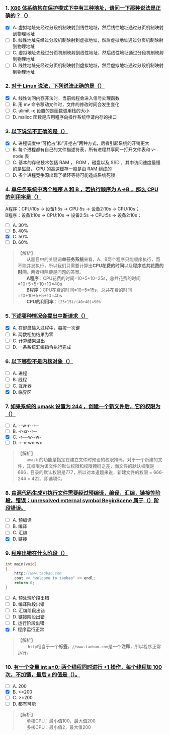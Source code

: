 ### 1. [X86 体系结构在保护模式下中有三种地址，请问一下那种说法是正确的？（）](https://www.nowcoder.com/questionTerminal/f20853c7594e460e91f91c196047e94d)
- [x] A. 虚拟地址先经过分段机制映射到线性地址，然后线性地址通过分页机制映射到物理地址
- [ ] B. 线性地址先经过分段机制映射到虚拟地址，然后虚拟地址通过分页机制映射到物理地址
- [ ] C. 虚拟地址先经过分页机制映射到线性地址，然后线性地址通过分段机制映射到物理地址
- [ ] D. 线性地址先经过分页机制映射到虚拟地址，然后虚拟地址通过分段机制映射到物理地址

### 2. [对于 Linux 说法，下列说法正确的是（）](https://www.nowcoder.com/questionTerminal/d0bfbb3bdd3647b79e7a52c9b5fa1983)
- [x] A. 线性访问内存非法时，当前线程会进入信号处理函数
- [ ] B. 用 mv 命令移动文件时，文件的修改时间会发生变化
- [ ] C. ulimit -c 设置的是函数调用栈的大小
- [ ] D. malloc 函数是应用程序向操作系统申请内存的接口

### 3. [以下说法不正确的是（）](https://www.nowcoder.com/questionTerminal/81435d54c5a84ba78eb2c3114f82370f)
- [x] A. 进程调度中“可抢占”和“非抢占”两种方式，后者引起系统的开销更大
- [ ] B. 每个进程都有自己的文件描述符表，所有进程共享同一打开文件表和 v-node 表
- [ ] C. 基本的存储技术包括 RAM ， ROM ，磁盘以及 SSD ，其中访问速度最慢的是磁盘， CPU 的高速缓存一般是由 RAM 组成的
- [ ] D. 多个进程竞争源出现了循环等待可能造成系统死锁

### 4. [单任务系统中两个程序 A 和 B ，若执行顺序为 A->B ，那么 CPU 的利用率是（）](https://www.nowcoder.com/questionTerminal/17761a771a714f8aa26027e79c801174)
A程序：CPU:10s -> 设备1:5s -> CPU:5s -> 设备2:10s -> CPU:10s；<br>
B程序：设备1:10s -> CPU:10s -> 设备2:5s -> CPU:5s -> 设备2:10s；<br>
- [ ] A. 30%
- [ ] B. 40%
- [x] C. 50%
- [ ] D. 60%

> 【解析】<br>
> 　　从题目中的关键词**单任务系统**来看，A、B两个程序只能顺序执行，而不能并发执行，所以我们只需要计算出**CPU花费的时间**以及**程序总共花费的时间**，两者相除便是问题的答案。<br>
> 　　**A程序**：CPU花费的时间=10+5+10=25s，总共花费的时间=10+5+5+10+10=40s<br>
> 　　**B程序**：CPU花费的时间=10+5=15s，总共花费的时间=10+10+5+5+10=40s<br>
> 　　**CPU的利用率**：`(25+15)/(40+40)=50%`<br>

### 5. [下述哪种情况会提出中断请求（）](https://www.nowcoder.com/questionTerminal/f7d713f3934c4ea3ba6d30b2a99aedf7)
- [x] A. 在键盘输入过程中，每按一次键
- [ ] B. 两数相加结果为零
- [ ] C. 计算结果溢出
- [ ] D. 一条系统汇编指令执行完成

### 6. [以下哪些不是内核对象（）](https://www.nowcoder.com/questionTerminal/4eb5b077621d48858cfaf47d644d9655)
- [ ] A. 进程
- [ ] B. 线程
- [ ] C. 互斥器
- [x] D. 临界区

### 7. [如果系统的 umask 设置为 244 ，创建一个新文件后，它的权限为（）](https://www.nowcoder.com/questionTerminal/d26a5b36d4e546bf8396c41c6b5f81ab)
- [ ] A. --w-r--r--
- [ ] B. -r-xr--r--
- [x] C. -r---w--w-
- [ ] D. -r-x-wx-wx

> 【解析】<br>
> 　　`umask` 的功能是指定在建立文件时预设的权限掩码，对于一个新建的文件，其权限为该文件的默认权限和权限掩码之差，而文件的默认权限是666，目录的默认权限是777，所以对本道题来说，新建文件的权限 = 666-244 = 422，即选项C。<br>

### 8. [由源代码生成可执行文件需要经过预编译，编译，汇编，链接等阶段，错误：unresolved external symbol BeginScene 属于（）阶段错误。](https://www.nowcoder.com/questionTerminal/b491ad824f404c28a3d1847f533af4c3)
- [ ] A. 预编译
- [ ] B. 编译
- [ ] C. 汇编
- [x] D. 链接

### 9. [程序出错在什么阶段（）](https://www.nowcoder.com/questionTerminal/fe79e94bed4e43dc89f03d7df368a5d6)
```c
int main(void)
{
	http://www.taobao.com
	cout << "welcome to taobao" << endl;
	return 0;
}
```
- [ ] A. 预处理阶段出错
- [ ] B. 编译阶段出错
- [ ] C. 汇编阶段出错
- [ ] D. 链接阶段出错
- [ ] E. 运行阶段出错
- [x] F. 程序运行正常

> 【解析】<br>
>　　 `http`相当于一个**标签**，`//www.taobao.com`是一个**注释**，所以程序正常运行。<br>

### 10. [有一个变量 int a=0; 两个线程同时进行 +1 操作，每个线程加 100 次，不加锁，最后 a 的值是（）。](https://www.nowcoder.com/questionTerminal/391a35abea3f433c82ca97e554496d0c)
- [ ] A. 200
- [x] B. <=200
- [ ] C. >=200
- [ ] D. 都有可能

> 【解析】<br>
>　　单核CPU：最小值100，最大值200<br>
>　　多核CPU：最小值2，最大值200<br>

